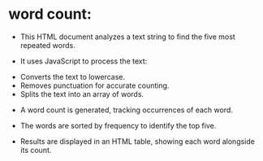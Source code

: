 # word count:

* This HTML document analyzes a text string to find the five most repeated words.

 * It uses JavaScript to process the text:
  - Converts the text to lowercase.
  - Removes punctuation for accurate counting.
  - Splits the text into an array of words.
 * A word count is generated, tracking occurrences of each word.

* The words are sorted by frequency to identify the top five.

* Results are displayed in an HTML table, showing each word alongside its count.
